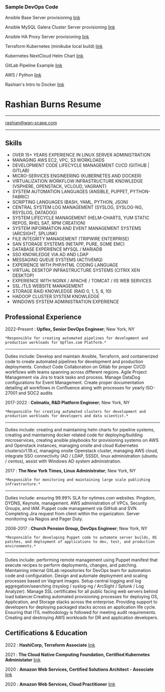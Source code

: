  ### Sample DevOps Code

Ansible Base Server provisioning [link](https://github.com/naztyroc/resume/tree/master/ansible-playbooks/base)

Ansible MySQL Galera Cluster Server provisioning [link](https://github.com/naztyroc/resume/tree/master/ansible-playbooks/mysql)

Ansible HA Proxy Server provisioning [link](https://github.com/naztyroc/resume/tree/master/ansible-playbooks/haproxy)

Terraform Kubernetes (minikube local build) [link](https://github.com/naztyroc/resume/tree/master/terraform)

Kubernetes NextCloud Helm Chart [link](https://github.com/naztyroc/resume/tree/master/helm/charts/nextcloud)

GitLab Pipeline Example [link](https://github.com/naztyroc/resume/tree/master/gitlab-ci)

AWS / Python [link](https://github.com/naztyroc/resume/tree/master/aws)

Rashian's Intro to Docker [link](https://www.facebook.com/1120963482/posts/10214187417975674?d=n&sfns=mo)

Rashian Burns Resume
============

-------------------     ----------------------------
rashian@wan-scape.com
-------------------     ----------------------------

Skills
---------

* OVER 15+ YEARS EXPERIENCE IN LINUX SERVER ADMINISTRATION
* MANAGING AWS EC2, VPC, S3 WORKLOADS
* DEVELOPMENT CODE LIFECYCLE MANAGEMENT CI/CD (GITHUB | GITLAB)
* MICRO-SERVICES ENGINEERING (KUBERNETES AND DOCKER)
* VIRTUALIZATION WORKFLOW INFRASTRUCTURE KNOWLEDGE (VSPHERE, OPENSTACK, VCLOUD, VAGRANT)
* SYSTEM AUTOMATION LANGUAGES (ANSIBLE, PUPPET, PYTHON-FABRIC)
* SCRIPTING LANGUAGES (BASH, YAML, PYTHON, JSON)
* CENTRAL SYSTEM LOG MANAGEMENT (SYSLOG, SYSLOG-NG, RSYSLOG, DATADOG)
* SYSTEM LIFECYCLE MANAGEMENT (HELM-CHARTS, YUM STATIC REPOS, RHEL SAT, RPM CREATION)
* SYSTEM INFORMATION AND EVENT MANAGEMENT SYSTEMS (ARCSIGHT, SPLUNK)
* FILE INTEGRITY MANAGEMENT (TRIPWIRE ENTERPRISE)
* SAN STORAGE SYSTEMS (NETAPP, PURE, SOME EMC)
* DATABASE EXPERIENCE MYSQL / MARIADB
* SSO KNOWLEDGE VIA AD AND LDAP
* MESSAGING QUEUE SYSTEMS (ACTIVEMQ)
* EXPERIENCE WITH PHP/HTML CODING LANGUAGE
* VIRTUAL DESKTOP INFRASTRUCTURE SYSTEMS (CITRIX XEN DESKTOP)
* EXPERIENCE WITH NGINX / APACHE / TOMCAT / IIS WEB SERVICES
* SSL /TLS WEBSITE MANAGEMENT
* STORAGE RAID KNOWLEDGE (RAID 0, 1, 5, 6, 10)
* HADOOP CLUSTER SYSTEM KNOWLEDGE
* WINDOWS SYSTEM ADMINISTRATION EXPERIENCE

Professional Experience
---------

2022-Present
:   **Upflex, Senior DevOps Engineer**; New York, NY

    *Responsible for creating automated pipelines for development and production workloads for Upflex.com Platform.*
---
Duties include: Develop and maintain Ansible, Terraform, and containerized code to create automated pipelines for development and production deployments. Conduct Code Collaboration on Gitlab for proper CI/CD workflows with teams spanning across different regions. Agile Project Management via Jira to track tasks and process. Manage DataDog configurations for Event Management. Create proper documentation detailing all workflows in Confluence along with processes for yearly ISO-27001 and SOC2 audits

2017-2022
:   **Celmatix, R&D Platform Engineer**; New York, NY

    *Responsible for creating automated clusters for development and production workloads for developers and data scientist.*
---
Duties include: creating and maintaining helm charts for pipeline systems, creating and maintaining docker related code for deploying/building microservices, creating ansible playbooks for provisioning systems on AWS and Openstack instances, managing onsite and cloud Kubernetes clusters(v1.19.x), managing onsite Openstack cluster, managing AWS cloud, integrate SSO connectivity (AD / LDAP, SSSD), linux administration (ubuntu / centos), assist with Windows AD system administration.

2017
:   **The New York Times, Linux Administrator**; New York, NY

    *Responsible for monitoring and maintaining large scale publishing infrastructure.*
---
Duties include: ensuring 99.99% SLA for nytimes.com websites. Pingdom, DYDNS, Keynote, management. AWS administration of VPCs, Security Groups, and IAM. Puppet code management via GitHub and SVN. Completing Jira request from client within the organization. Server monitoring via Nagios and Pager Duty.

2008-2017
:   **Church Pension Group, DevOps Engineer**; New York, NY

    *Responsible for developing Puppet code to automate server builds, OS patches, and deployment of applications to dev, test, and production environments.*
---
Duties include: performing remote management using Puppet manifest that execute recipes to perform deployments, changes, and patching. Maintaining internal GitLab repositories for DevOps team for automation code and configuration. Design and automate deployment and scaling processes based on Vagrant images. Setup central logging and log aggregation/searching (rsyslog / syslog-ng / ArcSight / Splunk / Log Analyzer). Manage SSL certificates for all public facing web servers behind load balancer.Creating automated provisioning processes for deploying OS, Application, and Storage stacks across the enterprise. Providing support to developers for deploying packaged stacks across an application life cycle. Ensuring that ITIL methodology is followed for meeting audit requirements. Creating and destroying AWS workloads for DR and application developers.


Certifications & Education
----------
2022
:  **HashiCorp, Terraform Associate** [link](https://drive.google.com/file/d/180ABkJBbUlRTRVPFD3YZbq9nWs15ixdD/view?usp=sharing)

2021
:  **The Cloud Native Computing Foundation, Certified Kubernetes Administator** [link](https://drive.google.com/file/d/1yeiW45hn7LWFxYslYYZxU2ltHPX9-0wS/view?usp=sharing)

2020
:  **Amazon Web Services, Certified Solutions Architect - Associate** [link](https://drive.google.com/file/d/18B7DjULRwI-BEBypouKRnRZK8hv4OpC6/view?usp=sharing)

2020
:  **Amazon Web Services, Cloud Practitioner** [link](https://drive.google.com/file/d/1JmyxXIHP0DWU6k2DxD4IAF15NQKV_DLD/view?usp=sharing)
